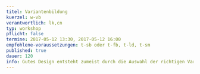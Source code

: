 ```yaml
---
titel: Variantenbildung
kuerzel: w-vb
verantwortlich: lk,cn
typ: workshop
pflicht: false
termine: 2017-05-12 13:30, 2017-05-12 16:00
empfohlene-voraussetzungen: t-sb oder t-fb, t-ld, t-sm
published: true
dauer: 120
info: Gutes Design entsteht zumeist durch die Auswahl der richtigen Varianten für ein Teilproblem. Doch wie erzeuge ich systematisch Varianten?
---
```


